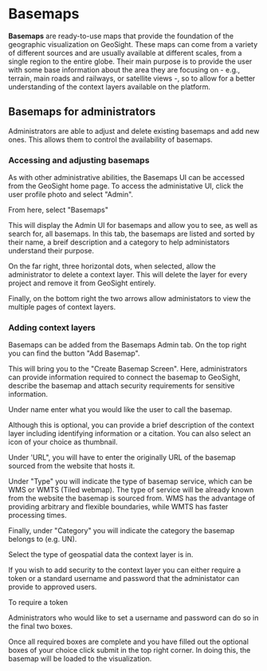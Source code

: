 # Basemaps
<b>Basemaps</b> are ready-to-use maps that provide the foundation of the geographic visualization on GeoSight. These maps can come from a variety of different sources and are usually available at different scales, from a single region to the entire globe. Their main purpose is to provide the user with some base information about the area they are focusing on - e.g., terrain, main roads and railways, or satellite views -, so to allow for a better understanding of the context layers available on the platform.

## Basemaps for administrators
Administrators are able to adjust and delete existing basemaps and add new ones. This allows them to control the availability of basemaps.
### Accessing and adjusting basemaps
As with other administrative abilities, the Basemaps UI can be accessed from the GeoSight home page. To access the administative UI, click the user profile photo and select "Admin".

From here, select "Basemaps"

This will display the Admin UI for basemaps and allow you to see, as well as search for, all basemaps. In this tab, the basemaps are listed and sorted by their name, a breif description and a category to help administators understand their purpose.

On the far right, three horizontal dots, when selected, allow the administrator to delete a context layer. This will delete the layer for every project and remove it from GeoSight entirely.

Finally, on the bottom right the two arrows allow administators to view the multiple pages of context layers.

### Adding context layers

Basemaps can be added from the Basemaps Admin tab. On the top right you can find the button "Add Basemap".

This will bring you to the "Create Basemap Screen". Here, administrators can provide information required to connect the basemap to GeoSight, describe the basemap and attach security requirements for sensitive information.

Under name enter what you would like the user to call the basemap.

Although this is optional, you can provide a brief description of the context layer including identifying information or a citation. You can also select an icon of your choice as thumbnail.

Under 'URL", you will have to enter the originally URL of the basemap sourced from the website that hosts it.

Under "Type" you will indicate the type of basemap service, which can be WMS or WMTS (Tiled webmap). The type of service will be already known from the website the basemap is sourced from. WMS has the advantage of providing arbitrary and flexible boundaries, while WMTS has faster processing times.

Finally, under "Category" you will indicate the category the basemap belongs to (e.g. UN). 

Select the type of geospatial data the context layer is in.

If you wish to add security to the context layer you can either require a token or a standard username and password that the administator can provide to approved users.

To require a token

Administrators who would like to set a username and password can do so in the final two boxes.

Once all required boxes are complete and you have filled out the optional boxes of your choice click submit in the top right corner. In doing this, the basemap will be loaded to the visualization.
